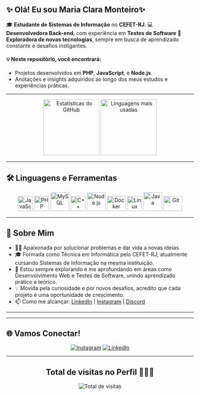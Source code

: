 ## ✨ Olá! Eu sou Maria Clara Monteiro✨  

🎓 **Estudante de Sistemas de Informação** no **CEFET-RJ**.
💻 **Desenvolvedora Back-end**, com experiência em **Testes de Software**
🌱 **Exploradora de novas tecnologias**, sempre em busca de aprendizado constante e desafios instigantes.  

#### 💡 Neste repositório, você encontrará:  
- Projetos desenvolvidos em **PHP**, **JavaScript**, e **Node.js**.  
- Anotações e insights adquiridos ao longo dos meus estudos e experiências práticas.  

---

<div align="center">  
  <img src="https://github-readme-stats.vercel.app/api?username=mariaclaramonteirop&show_icons=true&theme=dracula&include_all_commits=true&count_private=true" alt="Estatísticas do GitHub" height="150em">  
  <img src="https://github-readme-stats.vercel.app/api/top-langs/?username=mariaclaramonteirop&layout=compact&langs_count=7&theme=dracula" alt="Linguagens mais usadas" height="150em">  
</div>  

<!--<p align="center">  
  <a href="https://github.com/ryo-ma/github-profile-trophy"><img src="https://github-profile-trophy.vercel.app/?username=mariaclaramonteirop&theme=radical&column=4&margin-w=15&margin-h=15" alt="Troféus do GitHub" /></a>  
</p>-->  

---

## 🛠️ Linguagens e Ferramentas  

<div align="center">  
  <img src="https://cdn.jsdelivr.net/gh/devicons/devicon/icons/javascript/javascript-plain.svg" alt="JavaScript" height="40" width="40">  
  <img src="https://cdn.jsdelivr.net/gh/devicons/devicon/icons/php/php-original.svg" alt="PHP" height="40" width="40">  
  <img src="https://cdn.jsdelivr.net/gh/devicons/devicon/icons/mysql/mysql-plain-wordmark.svg" alt="MySQL" height="50" width="50">  
  <img src="https://cdn.jsdelivr.net/gh/devicons/devicon/icons/cplusplus/cplusplus-original.svg" alt="C++" height="40" width="40">  
  <img src="https://cdn.jsdelivr.net/gh/devicons/devicon/icons/nodejs/nodejs-original-wordmark.svg" alt="Node.js" height="50" width="50">  
  <img src="https://cdn.jsdelivr.net/gh/devicons/devicon/icons/docker/docker-original-wordmark.svg" alt="Docker" height="40" width="50">  
  <img src="https://cdn.jsdelivr.net/gh/devicons/devicon/icons/linux/linux-original.svg" alt="Linux" height="40" width="40">  
  <img src="https://cdn.jsdelivr.net/gh/devicons/devicon/icons/java/java-original-wordmark.svg" alt="Java" height="50" width="50">  
  <img src="https://cdn.jsdelivr.net/gh/devicons/devicon/icons/git/git-original.svg" alt="Git" height="40" width="50">  
</div>  

---
## 📝 Sobre Mim
- 👩‍💻 Apaixonada por solucionar problemas e dar vida a novas ideias.
- 🎓 Formada como Técnica em Informática pelo CEFET-RJ, atualmente cursando Sistemas de Informação na mesma instituição.
- 🌱 Estou sempre explorando e me aprofundando em áreas como Desenvolvimento Web e Testes de Software, unindo aprendizado prático e teórico.
- 💡 Movida pela curiosidade e por novos desafios, acredito que cada projeto é uma oportunidade de crescimento.  
- 📫 Como me alcançar: [LinkedIn](https://www.linkedin.com/in/mariaclaramonteirop) | [Instagram](https://instagram.com/mariaclaramonteirop) | [Discord](https://discord.gg/mariaclaramonteiro#3271)  

---
<!-- 
## 🚀 Projetos em Destaque  

- **[Projeto 1](#):** Gerenciador de tarefas com integração de API e banco de dados.  
- **[Projeto 2](#):** Aplicativo de previsão de gastos e gerenciamento financeiro (Swift + Node.js).  
- **[Projeto 3](#):** Blog dinâmico utilizando PHP e MySQL.   -->

---

## 🌐 Vamos Conectar!  

<div align="center">  
  <a href="https://instagram.com/mariaclaramonteirop" target="_blank"><img src="https://img.shields.io/badge/-Instagram-%23E4405F?style=for-the-badge&logo=instagram&logoColor=white" alt="Instagram"></a>  
  <a href="https://www.linkedin.com/in/mariaclaramonteirop/" target="_blank"><img src="https://img.shields.io/badge/-LinkedIn-0A66C2?style=for-the-badge&logo=linkedin&logoColor=white" alt="LinkedIn"></a>  
</div>  

---

<h2 align="center"> Total de visitas no Perfil 🕵🏽‍♀️</h2>  
<p align="center">  
  <img align="center" src="https://profile-counter.glitch.me/mariaclaramonteirop/count.svg" alt="Total de visitas">  
</p>  
